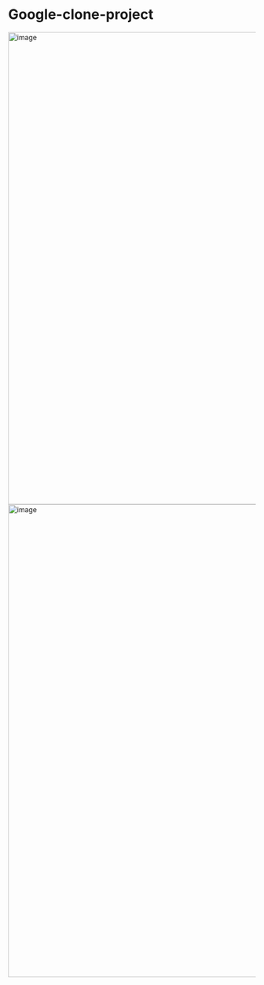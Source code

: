 # Google-clone-project
<img width="959" alt="image" src="https://github.com/vaishnavitiwari/Google-clone-project/assets/48060488/f1cbc0d7-e4c6-4a91-9e11-9643ff022b6f">
<img width="960" alt="image" src="https://github.com/vaishnavitiwari/Google-clone-project/assets/48060488/ae22d778-9d94-4253-ac15-7021bed8e655">

